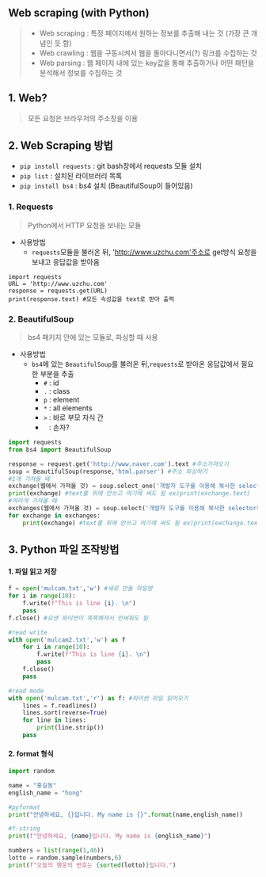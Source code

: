 ## Web scraping (with Python)

> - Web scraping : 특정 페이지에서 원하는 정보를 추출해 내는 것 (가장 큰 개념인 듯 함)
> - Web crawling : 웹을 구동시켜서 웹을 돌아다니면서(?) 링크를 수집하는 것
> - Web parsing : 웹 페이지 내에 있는 key값을 통해 추출하거나 어떤 패턴을 분석해서 정보를 수집하는 것



## 1. Web?

> 모든 요청은 브라우저의 주소창을 이용



## 2. Web Scraping 방법

- `pip install requests` : git bash창에서 requests 모듈 설치
- `pip list` : 설치된 라이브러리 목록
- `pip install bs4` : bs4 설치 (BeautifulSoup이 들어있음)



### 1. Requests

> Python에서 HTTP 요청을 보내는 모듈

- 사용방법
  - `requests`모듈을 불러온 뒤, 'http://www.uzchu.com'주소로 get방식 요청을 보내고 응답값을 받아옴

```
import requests
URL = 'http://www.uzchu.com'
response = requests.get(URL)
print(response.text) #모든 속성값을 text로 받아 출력
```

### 2. BeautifulSoup

> bs4 패키지 안에 있는 모듈로, 파싱할 때 사용

- 사용방법
  - `bs4`에 있는 `BeautifulSoup`를 불러온 뒤,`requests`로 받아온 응답값에서 필요한 부분을 추출
    - `#` : id
    - `.` : class
    - `p` : element
    - `*` : all elements
    - `>` : 바로 부모 자식 간
    - ` ` : 손자? 

```python
import requests
from bs4 import BeautifulSoup

response = request.get('http://www.naver.com').text #주소가져오기
soup = BeautifulSoup(response,'html.parser') #주소 파싱하기
#1개 가져올 때
exchange(웹에서 가져올 것) = soup.select_one('개발자 도구를 이용해 복사한 selector복사').text
print(exchange) #text를 위에 안쓰고 여기에 써도 됨 ex)print(exchange.text)
#여러개 가져올 때
exchanges(웹에서 가져올 것) = soup.select('개발자 도구를 이용해 복사한 selector복사 & nth-child 이런 부분 지우고 공백으로 둠').text
for exchange in exchanges:
    print(exchange) #text를 위에 안쓰고 여기에 써도 됨 ex)print(exchange.text)
```



## 3. Python 파일 조작방법

#### 1. 파일 읽고 저장

```python
f = open('mulcam.txt','w') #새로 만들 파일명
for i in range(10):
    f.write(f"This is line {i}. \n")
    pass
f.close() #요샌 파이썬이 똑똑해져서 안써줘도 됨

#read write
with open('mulcam2.txt','w') as f
    for i in range(10):
        f.write(f"This is line {i}. \n")
        pass
    f.close()
    pass

#read mode
with open('mulcam.txt','r') as f: #파이썬 파일 읽어오기
    lines = f.readlines()
    lines.sort(reverse=True)
    for line in lines:
        print(line.strip())
    pass
```



####  2. format 형식

```python
import random

name = "홍길동"
english_name = "hong"

#pyformat
print("안녕하세요, {}입니다. My name is {}".format(name,english_name))

#f-string
print(f"안녕하세요, {name}입니다. My name is {english_name}")

numbers = list(range(1,46))
lotto = random.sample(numbers,6)
print(f"오늘의 행운의 번호는 {sorted(lotto)}입니다.")
```





